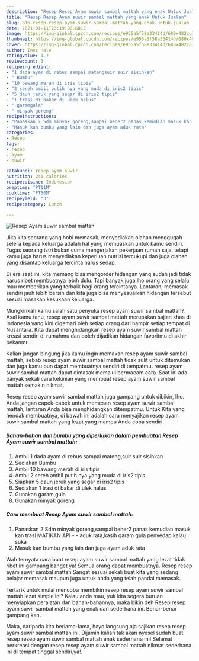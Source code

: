 ```yaml
---
description: "Resep Resep Ayam suwir sambal mattah yang enak Untuk Jualan"
title: "Resep Resep Ayam suwir sambal mattah yang enak Untuk Jualan"
slug: 816-resep-resep-ayam-suwir-sambal-mattah-yang-enak-untuk-jualan
date: 2021-01-11T23:19:06.681Z
image: https://img-global.cpcdn.com/recipes/e955a5f58a33414d/680x482cq70/resep-ayam-suwir-sambal-mattah-foto-resep-utama.jpg
thumbnail: https://img-global.cpcdn.com/recipes/e955a5f58a33414d/680x482cq70/resep-ayam-suwir-sambal-mattah-foto-resep-utama.jpg
cover: https://img-global.cpcdn.com/recipes/e955a5f58a33414d/680x482cq70/resep-ayam-suwir-sambal-mattah-foto-resep-utama.jpg
author: Inez Hale
ratingvalue: 4.7
reviewcount: 3
recipeingredient:
- "1 dada ayam di rebus sampai matengsuir suir sisihkan"
- " Bumbu"
- "10 bawang merah di iris tipis"
- "2 sereh ambil putih nya yang muda di iris2 tipis"
- "5 daun jeruk yang segar di iris2 tipis"
- "1 trasi di bakar di ulek halus"
- " garamgula"
- " minyak goreng"
recipeinstructions:
- "Panaskan 2 Sdm minyak goreng,sampai bener2 panas kemudian masuk kan trasi MATIKAN API   aduk rata,kasih garam gula penyedap kalau suka"
- "Masuk kan bumbu yang lain dan juga ayam aduk rata"
categories:
- Resep
tags:
- resep
- ayam
- suwir

katakunci: resep ayam suwir 
nutrition: 241 calories
recipecuisine: Indonesian
preptime: "PT11M"
cooktime: "PT50M"
recipeyield: "3"
recipecategory: Lunch

---
```



![Resep Ayam suwir sambal mattah](https://img-global.cpcdn.com/recipes/e955a5f58a33414d/680x482cq70/resep-ayam-suwir-sambal-mattah-foto-resep-utama.jpg)

Jika kita seorang yang hobi memasak, menyediakan olahan menggugah selera kepada keluarga adalah hal yang memuaskan untuk kamu sendiri. Tugas seorang istri bukan cuma mengerjakan pekerjaan rumah saja, tetapi kamu juga harus menyediakan keperluan nutrisi tercukupi dan juga olahan yang disantap keluarga tercinta harus sedap.

Di era  saat ini, kita memang bisa mengorder hidangan yang sudah jadi tidak harus ribet membuatnya lebih dulu. Tapi banyak juga lho orang yang selalu mau memberikan yang terbaik bagi orang tercintanya. Lantaran, memasak sendiri jauh lebih bersih dan kita juga bisa menyesuaikan hidangan tersebut sesuai masakan kesukaan keluarga. 



Mungkinkah kamu salah satu penyuka resep ayam suwir sambal mattah?. Asal kamu tahu, resep ayam suwir sambal mattah merupakan sajian khas di Indonesia yang kini digemari oleh setiap orang dari hampir setiap tempat di Nusantara. Kita dapat menghidangkan resep ayam suwir sambal mattah kreasi sendiri di rumahmu dan boleh dijadikan hidangan favoritmu di akhir pekanmu.

Kalian jangan bingung jika kamu ingin memakan resep ayam suwir sambal mattah, sebab resep ayam suwir sambal mattah tidak sulit untuk ditemukan dan juga kamu pun dapat membuatnya sendiri di tempatmu. resep ayam suwir sambal mattah dapat dimasak memalui bermacam cara. Saat ini ada banyak sekali cara kekinian yang membuat resep ayam suwir sambal mattah semakin nikmat.

Resep resep ayam suwir sambal mattah juga gampang untuk dibikin, lho. Anda jangan capek-capek untuk memesan resep ayam suwir sambal mattah, lantaran Anda bisa menghidangkan ditempatmu. Untuk Kita yang hendak membuatnya, di bawah ini adalah cara menyajikan resep ayam suwir sambal mattah yang lezat yang mampu Anda coba sendiri.

<!--inarticleads1-->

##### Bahan-bahan dan bumbu yang diperlukan dalam pembuatan Resep Ayam suwir sambal mattah:

1. Ambil 1 dada ayam di rebus sampai mateng,suir suir sisihkan
1. Sediakan  Bumbu
1. Ambil 10 bawang merah di iris tipis
1. Ambil 2 sereh ambil putih nya yang muda di iris2 tipis
1. Siapkan 5 daun jeruk yang segar di iris2 tipis
1. Sediakan 1 trasi di bakar di ulek halus
1. Gunakan  garam,gula
1. Gunakan  minyak goreng




<!--inarticleads2-->

##### Cara membuat Resep Ayam suwir sambal mattah:

1. Panaskan 2 Sdm minyak goreng,sampai bener2 panas kemudian masuk kan trasi MATIKAN API  -  - aduk rata,kasih garam gula penyedap kalau suka
1. Masuk kan bumbu yang lain dan juga ayam aduk rata




Wah ternyata cara buat resep ayam suwir sambal mattah yang lezat tidak ribet ini gampang banget ya! Semua orang dapat membuatnya. Resep resep ayam suwir sambal mattah Sangat sesuai sekali buat kita yang sedang belajar memasak maupun juga untuk anda yang telah pandai memasak.

Tertarik untuk mulai mencoba membikin resep resep ayam suwir sambal mattah lezat simple ini? Kalau anda mau, yuk kita segera buruan menyiapkan peralatan dan bahan-bahannya, maka bikin deh Resep resep ayam suwir sambal mattah yang enak dan sederhana ini. Benar-benar gampang kan. 

Maka, daripada kita berlama-lama, hayo langsung aja sajikan resep resep ayam suwir sambal mattah ini. Dijamin kalian tak akan nyesel sudah buat resep resep ayam suwir sambal mattah enak sederhana ini! Selamat berkreasi dengan resep resep ayam suwir sambal mattah nikmat sederhana ini di tempat tinggal sendiri,ya!.

